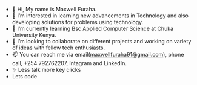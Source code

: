 - 👋 Hi, My name is Maxwell Furaha.
- 👀 I’m interested in learning new advancements in Technology and also developing solutions for problems using technology.
- 🌱 I’m currently learning Bsc Applied Computer Science at Chuka University Kenya.
- 💞️ I’m looking to collaborate on different projects and working on variety of ideas with fellow tech enthusiasts.
- 📫 You can reach me via email(maxwellfuraha91@gmail.com), phone call, +254 792762207, Intagram and LinkedIn.
- ✨ Less talk more key clicks
- Lets code

